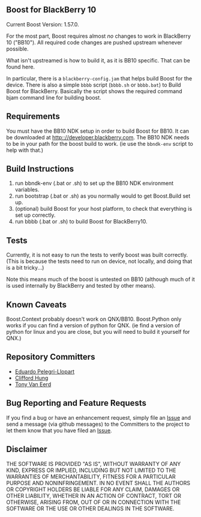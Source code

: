 Boost for BlackBerry 10
-----------------------

Current Boost Version: 1.57.0.

For the most part, Boost requires almost _no_ changes to work in BlackBerry 10 ("BB10").  All required code changes are pushed upstream whenever possible.


What isn't upstreamed is how to build it, as it is BB10 specific.  That can be found here.

In particular, there is a `blackberry-config.jam` that helps build Boost for the device.
There is also a simple `bbbb` script (`bbbb.sh` or `bbbb.bat`) to Build Boost for BlackBerry.  Basically the script shows the required command bjam command line for building boost.


Requirements
------------

You must have the BB10 NDK setup in order to build Boost for BB10.  It can be downloaded at <http:://developer.blackberry.com>.
The BB10 NDK needs to be in your path for the boost build to work.  (ie use the `bbndk-env` script to help with that.)


Build Instructions
------------------

1. run bbndk-env (.bat or .sh) to set up the BB10 NDK environment variables.
1. run bootstrap (.bat or .sh) as you normally would to get Boost.Build set up.
1. (optional) build Boost for your host platform, to check that everything is set up correctly.
1. run bbbb (.bat or .sh) to build Boost for BlackBerry10.

Tests
-----

Currently, it is not easy to run the tests to verify boost was built correctly.  (This is because the tests need to run on device, not locally, and doing that is a bit tricky...)

Note this means much of the boost is untested on BB10 (although much of it is used internally by BlackBerry and tested by other means).


Known Caveats
-------------

Boost.Context probably doesn't work on QNX/BB10.
Boost.Python only works if you can find a version of python for QNX. (ie find a version of python for linux and you are close, but you will need to build it yourself for QNX.)


Repository Committers
---------------------

* [Eduardo Pelegri-Llopart](https://github.com/pelegri)
* [Clifford Hung](https://github.com/hungc)
* [Tony Van Eerd](https://github.com/tvaneerd-rim)


Bug Reporting and Feature Requests
----------------------------------


If you find a bug or have an enhancement request, simply file an [Issue](https://github.com/blackberry/Boost/issues) and send a message (via github messages) to the Committers to the project to let them know that you have filed an [Issue](https://github.com/blackberry/Boost/issues).


Disclaimer
----------

THE SOFTWARE IS PROVIDED "AS IS", WITHOUT WARRANTY OF ANY KIND, EXPRESS OR IMPLIED, INCLUDING BUT NOT LIMITED TO THE WARRANTIES OF MERCHANTABILITY, FITNESS FOR A PARTICULAR PURPOSE AND NONINFRINGEMENT. IN NO EVENT SHALL THE AUTHORS OR COPYRIGHT HOLDERS BE LIABLE FOR ANY CLAIM, DAMAGES OR OTHER LIABILITY, WHETHER IN AN ACTION OF CONTRACT, TORT OR OTHERWISE, ARISING FROM, OUT OF OR IN CONNECTION WITH THE SOFTWARE OR THE USE OR OTHER DEALINGS IN THE SOFTWARE.


